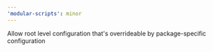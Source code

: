 ```yaml
---
'modular-scripts': minor
---
```


Allow root level configuration that's overrideable by package-specific
configuration
